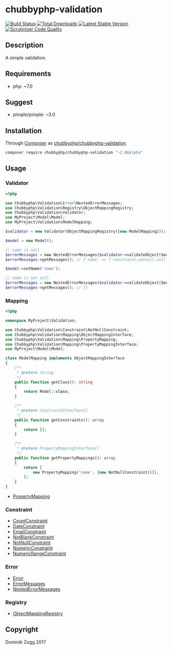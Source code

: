 # chubbyphp-validation

[![Build Status](https://api.travis-ci.org/chubbyphp/chubbyphp-validation.png?branch=master)](https://travis-ci.org/chubbyphp/chubbyphp-validation)
[![Total Downloads](https://poser.pugx.org/chubbyphp/chubbyphp-validation/downloads.png)](https://packagist.org/packages/chubbyphp/chubbyphp-validation)
[![Latest Stable Version](https://poser.pugx.org/chubbyphp/chubbyphp-validation/v/stable.png)](https://packagist.org/packages/chubbyphp/chubbyphp-validation)
[![Scrutinizer Code Quality](https://scrutinizer-ci.com/g/chubbyphp/chubbyphp-validation/badges/quality-score.png?b=master)](https://scrutinizer-ci.com/g/chubbyphp/chubbyphp-validation/?branch=master)

## Description

A simple validation.

## Requirements

 * php: ~7.0

## Suggest

 * pimple/pimple: ~3.0

## Installation

Through [Composer](http://getcomposer.org) as [chubbyphp/chubbyphp-validation][1].

```sh
composer require chubbyphp/chubbyphp-validation "~2.0@alpha"
```

## Usage

### Validator

```php
<?php

use Chubbyphp\Validation\Error\NestedErrorMessages;
use Chubbyphp\Validation\Registry\ObjectMappingRegistry;
use Chubbyphp\Validation\Validator;
use MyProject\Model\Model;
use MyProject\Validation\ModelMapping;

$validator = new Validator(ObjectMappingRegistry([new ModelMapping]));

$model = new Model();

// name is null
$errorMessages = new NestedErrorMessages($validator->validateObject($model));
$errorMessages->getMessages(); // ['name' => ['constraint.notnull.null']]

$model->setName('name');

// name is not null
$errorMessages = new NestedErrorMessages($validator->validateObject($model));
$errorMessages->getMessages(); // []
```

### Mapping

```php
<?php

namespace MyProject\Validation;

use Chubbyphp\Validation\Constraint\NotNullConstraint;
use Chubbyphp\Validation\Mapping\ObjectMappingInterface;
use Chubbyphp\Validation\Mapping\PropertyMapping;
use Chubbyphp\Validation\Mapping\PropertyMappingInterface;
use MyProject\Model\Model;

class ModelMapping implements ObjectMappingInterface
{
    /**
     * @return string
     */
    public function getClass(): string
    {
        return Model::class;
    }

    /**
     * @return ConstraintInterface[]
     */
    public function getConstraints(): array
    {
        return [];
    }

    /**
     * @return PropertyMappingInterface[]
     */
    public function getPropertyMappings(): array
    {
        return [
            new PropertyMapping('name', [new NotNullConstraint()]),
        ];
    }
}
```

 * [PropertyMapping][2]

### Constraint

* [CountConstraint][20]
* [DateConstraint][21]
* [EmailConstraint][22]
* [NotBlankConstraint][23]
* [NotNullConstraint][24]
* [NumericConstraint][25]
* [NumericRangeConstraint][26]

### Error

* [Error][3]
* [ErrorMessages][4]
* [NestedErrorMessages][5]

### Registry

* [ObjectMappingRegistry][6]

## Copyright

Dominik Zogg 2017


[1]: https://packagist.org/packages/chubbyphp/chubbyphp-validation

[2]: doc/Mapping/PropertyMapping.md

[3]: doc/Error/Error.md
[4]: doc/Error/ErrorMessages.md
[5]: doc/Error/NestedErrorMessages.md
[6]: doc/Registry/ObjectMappingRegistry.md

[20]: doc/Constraint/CountConstraint.md
[21]: doc/Constraint/DateConstraint.md
[22]: doc/Constraint/EmailConstraint.md
[23]: doc/Constraint/NotBlankConstraint.md
[24]: doc/Constraint/NotNullConstraint.md
[25]: doc/Constraint/NumericConstraint.md
[26]: doc/Constraint/NumericRangeConstraint.md
